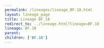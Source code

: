 ```yaml
---
permalink: /lineages/lineage_BF.18.html
layout: lineage_page
title: Lineage BF.18
redirect_to: ../lineage.html?lineage=BF.18
lineage: BF.18
parent: 
children: ['BF.18']
---
```

